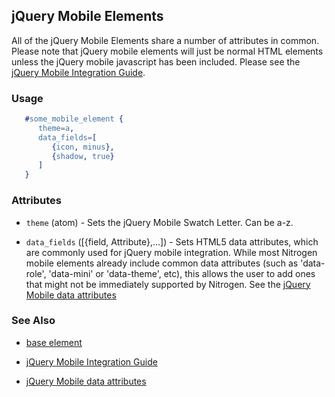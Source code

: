 <!-- dash: jQuery Mobile | Guide | ###:Section -->


## jQuery Mobile Elements

   All of the jQuery Mobile Elements share a number of attributes in common. Please note that jQuery mobile elements will just be normal HTML elements unless the jQuery mobile javascript has been included. Please see the [jQuery Mobile Integration Guide](./jquery_mobile_integration.md).

### Usage

```erlang
   #some_mobile_element {
	  theme=a,
	  data_fields=[
		 {icon, minus},
		 {shadow, true}
	  ]
   }

```

### Attributes

   * `theme` (atom) - Sets the jQuery Mobile Swatch Letter. Can be a-z.

   * `data_fields` ([{field, Attribute},...]) - Sets HTML5 data attributes, which are commonly used for jQuery mobile integration. While most Nitrogen mobile elements already include common data attributes (such as 'data-role', 'data-mini' or 'data-theme', etc), this allows the user to add ones that might not be immediately supported by Nitrogen. See the [jQuery Mobile data attributes](http://jquerymobile.com/test/docs/api/data-attributes.html)

### See Also

 *  [base element](./element_base.md)

 *  [jQuery Mobile Integration Guide](./jquery_mobile_integration.md)

 *  [jQuery Mobile data attributes](http://jquerymobile.com/test/docs/api/data-attributes.html)
